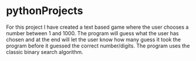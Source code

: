# pythonProjects
For this project I have created a text based game where the user chooses a number between 1 and 1000. The program will guess what the user has chosen and at the end will let the user know how many guess it took the program before it guessed the correct number/digits. The program uses the classic binary search algorithm.
